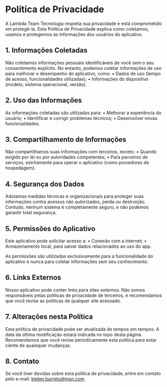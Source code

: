 # Política de Privacidade
A Lambda Team Tecnologia respeita sua privacidade e está comprometido em protegê-la. Esta Política de Privacidade explica como coletamos, usamos e protegemos as informações dos usuários do aplicativo.

## 1. Informações Coletadas

Não coletamos informações pessoais identificáveis de você sem o seu consentimento explícito. No entanto, podemos coletar informações de uso para melhorar o desempenho do aplicativo, como:
	•	Dados de uso (tempo de acesso, funcionalidades utilizadas);
	•	Informações do dispositivo (modelo, sistema operacional, versão).

## 2. Uso das Informações

As informações coletadas são utilizadas para:
	•	Melhorar a experiência do usuário;
	•	Identificar e corrigir problemas técnicos;
	•	Desenvolver novas funcionalidades.

## 3. Compartilhamento de Informações

Não compartilhamos suas informações com terceiros, exceto:
	•	Quando exigido por lei ou por autoridades competentes;
	•	Para parceiros de serviços, estritamente para operar o aplicativo (como provedores de hospedagem).

## 4. Segurança dos Dados

Adotamos medidas técnicas e organizacionais para proteger suas informações contra acessos não autorizados, perda ou destruição. Contudo, nenhum sistema é completamente seguro, e não podemos garantir total segurança.

## 5. Permissões do Aplicativo

Este aplicativo pode solicitar acesso a:
	•	Conexão com a internet;
	•	Armazenamento local, para salvar dados relacionados ao uso do app.

As permissões são utilizadas exclusivamente para a funcionalidade do aplicativo e nunca para coletar informações sem seu conhecimento.

## 6. Links Externos

Nosso aplicativo pode conter links para sites externos. Não somos responsáveis pelas políticas de privacidade de terceiros, e recomendamos que você revise as políticas de qualquer site acessado.

## 7. Alterações nesta Política

Esta política de privacidade pode ser atualizada de tempos em tempos. A data da última modificação estará indicada no topo desta página. Recomendamos que você revise periodicamente esta política para estar ciente de quaisquer mudanças.

## 8. Contato

Se você tiver dúvidas sobre esta política de privacidade, entre em contato pelo e-mail: kleber.barreto@msn.com.
